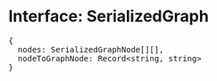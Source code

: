 # Interface: SerializedGraph

<pre>
{
  nodes: <Ref to="./serialized-graph-node">SerializedGraphNode</Ref>[][],
  nodeToGraphNode: Record&lt;string, string&gt;
}
</pre>

<script setup>
import Ref from '../../../../../components/api/Ref.vue';
</script>
